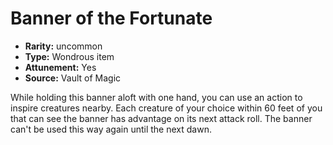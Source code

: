 
# Banner of the Fortunate

* **Rarity:** uncommon
* **Type:** Wondrous item
* **Attunement:** Yes
* **Source:** Vault of Magic


While holding this banner aloft with one hand, you can use an action to inspire creatures nearby. Each creature of your choice within 60 feet of you that can see the banner has advantage on its next attack roll. The banner can't be used this way again until the next dawn.
